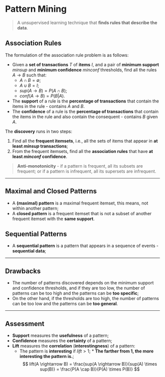 # Pattern Mining

> A unsupervised learning technique that **finds rules that describe the data**.

## Association Rules

The formulation of the association rule problem is as follows:

- Given a **set of transactions** $T$ of **items** $I$, and a pair of **minimum support** $minsup$ and **minimum confidence** $minconf$ thresholds, find all the rules $A \rightarrow B$ such that:
  - $A \cap B = \emptyset$;
  - $A \cup B = I$;
  - $sup(A \rightarrow B) = P(A \cap B)$;
  - $conf(A \rightarrow B) = P(B|A)$.
- The **support** of a rule is the **percentage of transactions** that contain the items in the rule - contains $A$ and $B$.
- The **confidence** of a rule is the **percentage of transactions** that contain the items in the rule and also contain the consequent - contains $B$ given $A$.

The **discovery** runs in two steps:

1. Find all the **frequent itemsets**, i.e., all the sets of items that appear in **at least $minsup$ transactions**;
2. From the frequent itemsets, find all the **association rules** that have **at least $minconf$ confidence**.

> **Anti-monotonicity** - if a pattern is frequent, all its subsets are frequent; or if a pattern is infrequent, all its supersets are infrequent.

---

## Maximal and Closed Patterns

- A **(maximal) pattern** is a maximal frequent itemset, this means, not within another pattern;
- A **closed pattern** is a frequent itemset that is not a subset of another frequent itemset with the **same support**.

## Sequential Patterns

- A **sequential pattern** is a pattern that appears in a sequence of events - **sequential data**;

---

## Drawbacks

- The number of patterns discovered depends on the minimum support and confidence thresholds, and if they are too low, the number of patterns can be too high and the patterns can be **too specific**;
- On the other hand, if the thresholds are too high, the number of patterns can be too low and the patterns can be **too general**.

---

## Assessment

- **Support** measures the **usefulness** of a pattern;
- **Confidence** measures the **certainty** of a pattern;
- **Lift** measures the **correlation** (**interestingness**) of a pattern:
  - The pattern is **interesting** if $lift > 1$; \* **The farther from 1, the more interesting the pattern is.**;
    $$
    lift(A \rightarrow B) = \frac{sup(A \rightarrow B)}{sup(A) \times sup(B)} = \frac{P(A \cap B)}{P(A) \times P(B)}
    $$
